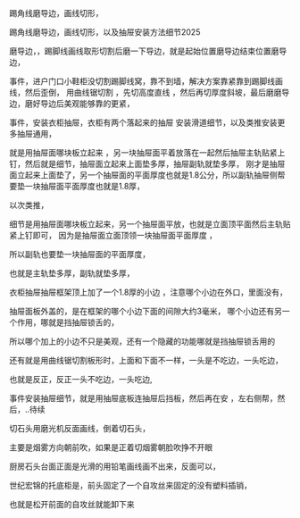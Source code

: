 踢角线磨导边，画线切形，

踢角线磨导边，画线切形，以及抽屉安装方法细节2025

磨导边，，踢脚线画线取形切割后磨一下导边，就是起始位置磨导边结束位置磨导边，

事件，进户门口小鞋柜没切割踢脚线窝，靠不到墙，解决方案靠紧靠到踢脚线画线，然后歪倒， 用曲线锯切割 ，先切高度直线 ，然后再切厚度斜坡，最后磨磨导边，磨好导边后美观能够靠的更紧，

事件，安装衣柜抽屉，衣柜有两个落起来的抽屉 安装滑道细节，以及类推安装更多抽屉通用，

就是用抽屉面哪块板立起来 ，另一块抽屉面平着放落在一起然后抽屉主轨贴紧上钉，然后就是细节，抽屉面立起来上面垫多厚，抽屉副轨就垫多厚， 刚才是抽屉面立起来上面垫了，另一个抽屉面的平面厚度也就是1.8公分，所以副轨抽屉侧帮要垫一块抽屉面平面厚度也就是1.8厚，

以次类推，

细节是用抽屉面哪块板立起来，另一个抽屉面平放，也就是立面顶平面然后主轨贴紧上钉即可， 因为是抽屉面立面顶领一块抽屉面平面厚度 ，

所以副轨也要垫一块抽屉面的平面厚度，

也就是主轨垫多厚，副轨就垫多厚，

衣柜抽屉抽屉框架顶上加了一个1.8厚的小边 ，注意哪个小边在外口，里面没有，

抽屉面板外盖的，是在框架的哪个小边下面的间隙大约3毫米， 哪个小边还有另一个作用，哪就是挡抽屉锁舌的，

所以哪个加上的小边不只是美观，还有一个隐藏的功能哪就是挡抽屉锁舌用的

还有就是用曲线锯切割板形时，上面和下面不一样，一头是不吃边，一头吃边，

也就是反正，反正一头不吃边，一头吃边,

事件安装抽屉细节，就是用抽屉底板连抽屉后挡板，然后再在安 ，左右侧帮，然后，..待续



切石头用磨光机反面画线，倒着切石头，


主要是烟雾方向朝前吹，如果是正着切烟雾朝脸吹挣不开眼 



厨房石头台面正面是光滑的用铅笔画线画不出来，反面可以，



世纪宏锦的托底柜是，前头固定了一个自攻丝来固定的没有塑料插销，


也就是松开前面的自攻丝就能卸下来







